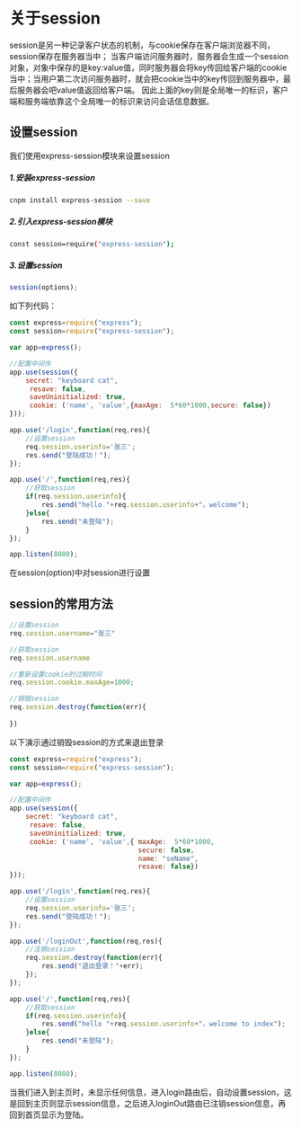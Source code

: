 # 关于session

session是另一种记录客户状态的机制，与cookie保存在客户端浏览器不同，session保存在服务器当中；
当客户端访问服务器时，服务器会生成一个session对象，对象中保存的是key:value值，同时服务器会将key传回给客户端的cookie当中；当用户第二次访问服务器时，就会把cookie当中的key传回到服务器中，最后服务器会吧value值返回给客户端。
因此上面的key则是全局唯一的标识，客户端和服务端依靠这个全局唯一的标识来访问会话信息数据。

## 设置session

我们使用express-session模块来设置session

##### 1.安装express-session

```bash
cnpm install express-session --save
```

##### 2.引入express-session模块

```bash
const session=require("express-session");
```

##### 3.设置session

```js
session(options);
```


如下列代码：

```js
const express=require("express");
const session=require("express-session");

var app=express();

//配置中间件
app.use(session({
	secret: "keyboard cat",
	 resave: false,
	 saveUninitialized: true,
	 cookie: ('name', 'value',{maxAge:  5*60*1000,secure: false})
}));

app.use('/login',function(req,res){
	//设置session
	req.session.userinfo='张三';
	res.send("登陆成功！");
});

app.use('/',function(req,res){
	//获取session
	if(req.session.userinfo){
		res.send("hello "+req.session.userinfo+"，welcome");
	}else{
		res.send("未登陆");
	}
});

app.listen(8080);
```

在session(option)中对session进行设置

## session的常用方法

```js
//设置session
req.session.username="张三"

//获取session
req.session.username

//重新设置cookie的过期时间
req.session.cookie.maxAge=1000;

//销毁session
req.session.destroy(function(err){
	
})
```


以下演示通过销毁session的方式来退出登录

```js
const express=require("express");
const session=require("express-session");

var app=express();

//配置中间件
app.use(session({
	secret: "keyboard cat",
	 resave: false,
	 saveUninitialized: true,
	 cookie: ('name', 'value',{	maxAge:  5*60*1000,
								secure: false,
								name: "seName",
								resave: false})
}));

app.use('/login',function(req,res){
	//设置session
	req.session.userinfo='张三';
	res.send("登陆成功！");
});

app.use('/loginOut',function(req,res){
	//注销session
	req.session.destroy(function(err){
		res.send("退出登录！"+err);
	});
});

app.use('/',function(req,res){
	//获取session
	if(req.session.userinfo){
		res.send("hello "+req.session.userinfo+"，welcome to index");
	}else{
		res.send("未登陆");
	}
});

app.listen(8080);
```

当我们进入到主页时，未显示任何信息，进入login路由后，自动设置session，这是回到主页则显示session信息，之后进入loginOut路由已注销session信息，再回到首页显示为登陆。

